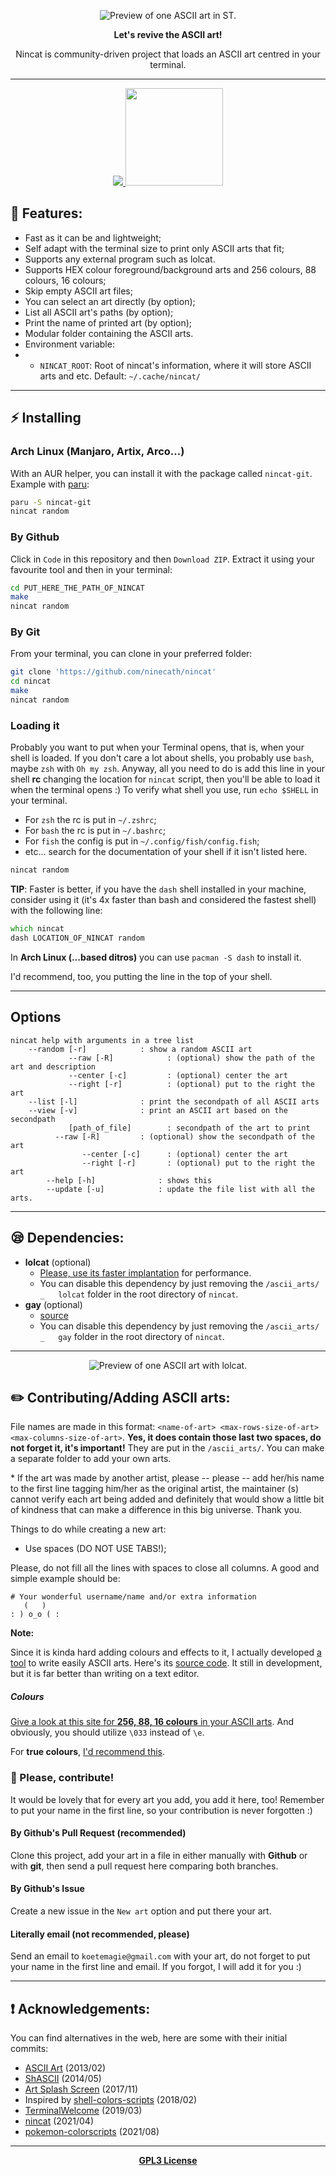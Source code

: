 <p align="center">
  <img src="/.github/preview.png" alt="Preview of one ASCII art in ST.">
</p>

<p align="center"><b>Let's revive the ASCII art!</b></p>

<p align="center">Nincat is community-driven project that loads an ASCII art centred in your terminal.</p>

---

<p align="center">
  <a href="http://asciiartist.com/wp/respect-ascii-artists-campaign/">
    <img src="https://www.asciiart.eu/images/respectasciiartists.gif" alt"Respect ASCII Artists Campaign">
  </a>
  <a href="https://github.com/ninecath/">
    <img src="/.github/logo.png" width="156" alt"ninecath">
  </a>
</p>

## 🌟 Features:
+ Fast as it can be and lightweight;
+ Self adapt with the terminal size to print only ASCII arts that fit;
+ Supports any external program such as lolcat.
+ Supports HEX colour foreground/background arts and 256 colours, 88 colours, 16 colours;
+ Skip empty ASCII art files;
+ You can select an art directly (by option);
+ List all ASCII art's paths (by option);
+ Print the name of printed art (by option);
+ Modular folder containing the ASCII arts.
+ Environment variable:
+ + `NINCAT_ROOT`: Root of nincat's information, where it will store ASCII arts and etc. Default: `~/.cache/nincat/`

---

## ⚡ Installing

### Arch Linux (Manjaro, Artix, Arco...)

With an AUR helper, you can install it with the package called `nincat-git`.
Example with [paru](https://github.com/Morganamilo/paru):

```zsh
paru -S nincat-git
nincat random
```

### By Github

Click in `Code` in this repository and then `Download ZIP`. Extract it using your favourite tool and then in your terminal: 
```zsh
cd PUT_HERE_THE_PATH_OF_NINCAT
make
nincat random
```

### By Git

From your terminal, you can clone in your preferred folder:
```zsh
git clone 'https://github.com/ninecath/nincat'
cd nincat
make
nincat random
```

### Loading it

Probably you want to put when your Terminal opens, that is, when your shell is loaded. If you don't care a lot about shells, you probably use `bash`, maybe `zsh` with `Oh my zsh`.
Anyway, all you need to do is add this line in your shell **rc** changing the location for `nincat` script, then you'll be able to load it when the terminal opens :)
To verify what shell you use, run `echo $SHELL` in your terminal.

+ For `zsh` the	rc is put in `~/.zshrc`;
+ For `bash` the rc is put in `~/.bashrc`;
+ For `fish` the config is put in `~/.config/fish/config.fish`;
+ etc... search for the documentation of your shell if it isn't listed here.

```zsh
nincat random
```

**TIP**: Faster is better, if you have the `dash` shell installed in your machine, consider using it (it's 4x faster than bash and considered the fastest shell) with the following line:
```zsh
which nincat
dash LOCATION_OF_NINCAT random
```

In **Arch Linux (...based ditros)** you can use `pacman -S dash` to install it.

I'd recommend, too, you putting the line in the top of your shell.

----

## Options

```
nincat help with arguments in a tree list
    --random [-r]            : show a random ASCII art
 			 --raw [-R]            : (optional) show the path of the art and description
 			 --center [-c]         : (optional) center the art
 			 --right [-r]          : (optional) put to the right the art
    --list [-l]              : print the secondpath of all ASCII arts
    --view [-v]              : print an ASCII art based on the secondpath
 			 [path_of_file]        : secondpath of the art to print
          --raw [-R]         : (optional) show the secondpath of the art
 			    --center [-c]      : (optional) center the art
 			    --right [-r]       : (optional) put to the right the art
 		--help [-h]              : shows this
 		--update [-u]            : update the file list with all the arts.
```

----

## 😪 Dependencies:
+ **lolcat** (optional)
  - [Please, use its faster implantation](https://github.com/jaseg/lolcat) for performance.
  - You can disable this dependency by just removing the `/ascii_arts/   _   lolcat` folder in the root directory of `nincat`.
+ **gay** (optional)
  - [source](https://github.com/ms-jpq/gay)
  - You can disable this dependency by just removing the `/ascii_arts/   _   gay` folder in the root directory of `nincat`.

----

<p align="center">
  <img align="center" src="/.github/new_art.png" alt="Preview of one ASCII art with lolcat."/>
</p>

## ✏️  Contributing/Adding ASCII arts:

File names are made in this format: `<name-of-art> <max-rows-size-of-art> <max-columns-size-of-art>`. **Yes, it does contain those last two spaces, do not forget it, it's important!** They are put in the `/ascii_arts/`. You can make a separate folder to add your own arts.

\* If the art was made by another artist, please -- please -- add her/his name to the first line tagging him/her as the original artist, the maintainer (s) cannot verify each art being added and definitely that would show a little bit of kindness that can make a difference in this big universe. Thank you.

Things to do while creating a new art:
+ Use spaces (DO NOT USE TABS!);

Please, do not fill all the lines with spaces to close all columns. A good and simple example should be:
```
# Your wonderful username/name and/or extra information
   (   )
: ) o_o ( :
```

**Note:**

Since it is kinda hard adding colours and effects to it, I actually developed [a tool](ninecath.github.io/) to write easily ASCII arts. Here's its [source code](https://github.com/ninecath/ninecath.github.io/). It still in development, but it is far better than writing on a text editor.

##### Colours

[Give a look at this site for **256, 88, 16 colours** in your ASCII arts](https://misc.flogisoft.com/bash/tip_colors_and_formatting).
And obviously, you should utilize `\033` instead of `\e`.

For **true colours**, [I'd recommend this](https://stackoverflow.com/questions/4842424/list-of-ansi-color-escape-sequences).

### 💞 Please, contribute!

It would be lovely that for every art you add, you add it here, too! Remember to put your name in the first line, so your contribution is never forgotten :)

#### By Github's Pull Request (recommended)

Clone this project, add your art in a file in either manually with **Github** or with **git**, then send a pull request here comparing both branches.

#### By Github's Issue

Create a new issue in the `New art` option and put there your art.

#### Literally email (not recommended, please)

Send an email to `koetemagie@gmail.com` with your art, do not forget to put your name in the first line and email. If you forgot, I will add it for you :)

---

## ❗ Acknowledgements:

You can find alternatives in the web, here are some with their initial commits:

+ [ASCII Art](https://github.com/Tianwei-Li/ascii_art) (2013/02)
+ [ShASCII](https://github.com/oskargicast/shascii) (2014/05)
+ [Art Splash Screen](https://github.com/DanCRichards/ASCII-Art-Splash-Screen) (2017/11)
+ Inspired by [shell-colors-scripts](https://gitlab.com/dwt1/shell-color-scripts/) (2018/02)
+ [TerminalWelcome](https://github.com/devarshi16/TerminalWelcome) (2019/03)
+ [nincat](https://github.com/BeyondMagic/nincat/) (2021/04)
+ [pokemon-colorscripts](https://gitlab.com/phoneybadger/pokemon-colorscripts/) (2021/08)

---

<p align="center">
  <a href="/LICENSE"><b>GPL3 License</b></a>
</p>
